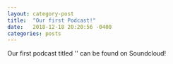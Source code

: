 ```yaml
---
layout: category-post
title:  "Our first Podcast!"
date:   2018-12-18 20:20:56 -0400
categories: posts
---
```

Our first podcast titled '' can be found on Soundcloud!
